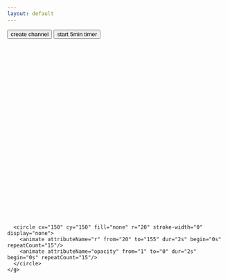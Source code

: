 ```yaml
---
layout: default
---
```


<input type="button" value="create channel" onclick="letstimebox.createChannel()"/>

<input type="button" value="start 5min timer" onclick="letstimebox.startNewTimer(5)"/>


<p id="link">
</p>

<p id="timer"></p>
<svg width="400px" height="400px" xmlns="http://www.w3.org/2000/svg" id="remaining-time-indicator">
	<g fill="none" transform="translate(50, 50)">
	  <circle stroke-width="20" cx="150" cy="150" r="140"></circle>
	  <path stroke-width="80" d="M 150,10 A 140,140 1,0,0 10,150 "/>
	  <circle cx="150" cy="150" r="40"></circle>

	  <circle cx="150" cy="150" fill="none" r="20" stroke-width="0" display="none">
		<animate attributeName="r" from="20" to="155" dur="2s" begin="0s" repeatCount="15"/>
		<animate attributeName="opacity" from="1" to="0" dur="2s" begin="0s" repeatCount="15"/>
	  </circle>
	</g>
</svg>
<div id="remaining-time-display"></div>
<script>

  // Enable pusher logging - don't include this in production
  Pusher.logToConsole = true;

  (function() {
    function makeid(length) {
       var result           = '';
       var characters       = 'abcdefghijklmnopqrstuvwxyz0123456789';
       var charactersLength = characters.length;
       for ( var i = 0; i < length; i++ ) {
          result += characters.charAt(Math.floor(Math.random() * charactersLength));
       }
       return result;
    }
    
	const pink = "#ff2cb4";
	const turqoise = "#40E0D0";
	const grey = "#979797";

	function getArcPath(minutes) {
		const margin = 10;
		const r = 140;

		const degree = minutes * 6; // 60 min is 360 degree
		const rad = degree * Math.PI / 180;

		const y = -Math.cos(rad) * r;
		const x = -Math.sin(rad) * r;

		const svgTargetX = Math.round(x + r + margin).toString();
		const svgTargetY = Math.round(y + r + margin).toString();
		const biggerThanHalf = degree % 360 > 180 ? "1" : "0";

		const dirtyFullTimeHack = degree === 360 ? ".0001" : "";
		const dirtyBiggerThanHalf = degree === 360 ? "1" : biggerThanHalf;

		const pathString = `M 150,10 A 140,140 1,${dirtyBiggerThanHalf},0 ${svgTargetX}${dirtyFullTimeHack},${svgTargetY}`;
		return pathString;
	}
	function showTime(minutes, seconds) {
		console.log(minutes, seconds);
		const svgGroup = document.getElementById("remaining-time-indicator").getElementsByTagName("g")[0];
		const timeDisplay = document.getElementById("remaining-time-display");
		const arc = svgGroup.getElementsByTagName("path")[0];
		const circles = svgGroup.getElementsByTagName("circle");
		if (minutes >=1) {
			circles[0].setAttribute("stroke", grey)
			circles[1].setAttribute("fill", grey)
			circles[2].setAttribute("fill", grey)
			circles[2].setAttribute("display", "none")
			arc.setAttribute("stroke", turqoise)
			arc.setAttribute("d", getArcPath(minutes))
			timeDisplay.innerHTML = minutes;
		} else if (seconds > 0) {
			circles[0].setAttribute("stroke", grey)
			circles[1].setAttribute("fill", grey)
			circles[2].setAttribute("fill", grey)
			circles[2].setAttribute("display", "none")
			arc.setAttribute("stroke", pink)
			arc.setAttribute("d", getArcPath(1))
			timeDisplay.innerHTML = seconds;
		} else {
			circles[0].setAttribute("stroke", pink)
			circles[1].setAttribute("fill", pink)
			circles[2].setAttribute("fill", pink)
			circles[2].setAttribute("display", "show")
			arc.setAttribute("stroke", pink)
			arc.setAttribute("d", getArcPath(0))
			timeDisplay.innerHTML = "0";
			setTimeout(function(){
				circles[0].setAttribute("stroke", grey)
				circles[1].setAttribute("fill", grey)
				circles[2].setAttribute("fill", grey)
				arc.setAttribute("stroke", turqoise)
				arc.setAttribute("d", getArcPath(15))
			}, 30000)
		}
	}

	function startTimerDisplay(durationMinutes) {
		var seconds = durationMinutes * 60;
		const interval = setInterval(function(){
			console.log(seconds);
			if(seconds > -1) {
				showTime(Math.floor(seconds / 60), seconds % 60);
			}
			else {
				clearInterval(interval);
			}
			seconds -= 1;
		}, 1000)
	}

    window.letstimebox = {
      pusher: new Pusher('ef8c49c842e4f97adbd5', {
        cluster: 'eu'
      }),
      createChannel: function() {
        letstimebox.channelId = makeid(8);
        document.getElementById("link").innerHTML = 'Watch this timer on <a target="_blank" href="watch/' + letstimebox.channelId + '">watch/' + letstimebox.channelId + '</a>. <br><img src="https://api.qrserver.com/v1/create-qr-code/?size=150x150&format=svg&data=' + encodeURI('https://letstimebox.com/watch/' + letstimebox.channelId) + '">';

        letstimebox.channel = letstimebox.pusher.subscribe(letstimebox.channelId);
        
        letstimebox.channel.bind('start-timer', letstimebox.timerStarted);
        
        window.location = "#" + letstimebox.channelId;
      },
      startNewTimer: function() {
        var xhr = new XMLHttpRequest();
        xhr.open("POST", "https://api.letstimebox.com/timer", true);

        //Send the proper header information along with the request
        xhr.setRequestHeader("Content-type", "application/json");

        xhr.send(JSON.stringify({
          "channel": letstimebox.channelId,
          "duration": "5"
        }));
      },
      timerStarted: function(data) {
        document.getElementById("timer").innerHTML = data.duration;
		startTimerDisplay(parseInt(data.duration));
      }
    };
    
  
  })();

  
</script>

